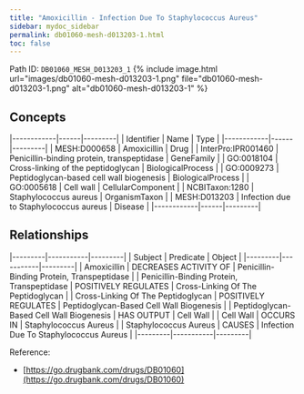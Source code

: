 ```yaml
---
title: "Amoxicillin - Infection Due To Staphylococcus Aureus"
sidebar: mydoc_sidebar
permalink: db01060-mesh-d013203-1.html
toc: false 
---
```



Path ID: `DB01060_MESH_D013203_1`
{% include image.html url="images/db01060-mesh-d013203-1.png" file="db01060-mesh-d013203-1.png" alt="db01060-mesh-d013203-1" %}

## Concepts

|------------|------|---------|
| Identifier | Name | Type    |
|------------|------|---------|
| MESH:D000658 | Amoxicillin | Drug |
| InterPro:IPR001460 | Penicillin-binding protein, transpeptidase | GeneFamily |
| GO:0018104 | Cross-linking of the peptidoglycan | BiologicalProcess |
| GO:0009273 | Peptidoglycan-based cell wall biogenesis | BiologicalProcess |
| GO:0005618 | Cell wall | CellularComponent |
| NCBITaxon:1280 | Staphylococcus aureus | OrganismTaxon |
| MESH:D013203 | Infection due to Staphylococcus aureus | Disease |
|------------|------|---------|

## Relationships

|---------|-----------|---------|
| Subject | Predicate | Object  |
|---------|-----------|---------|
| Amoxicillin | DECREASES ACTIVITY OF | Penicillin-Binding Protein, Transpeptidase |
| Penicillin-Binding Protein, Transpeptidase | POSITIVELY REGULATES | Cross-Linking Of The Peptidoglycan |
| Cross-Linking Of The Peptidoglycan | POSITIVELY REGULATES | Peptidoglycan-Based Cell Wall Biogenesis |
| Peptidoglycan-Based Cell Wall Biogenesis | HAS OUTPUT | Cell Wall |
| Cell Wall | OCCURS IN | Staphylococcus Aureus |
| Staphylococcus Aureus | CAUSES | Infection Due To Staphylococcus Aureus |
|---------|-----------|---------|

Reference: 
  - [https://go.drugbank.com/drugs/DB01060](https://go.drugbank.com/drugs/DB01060)
